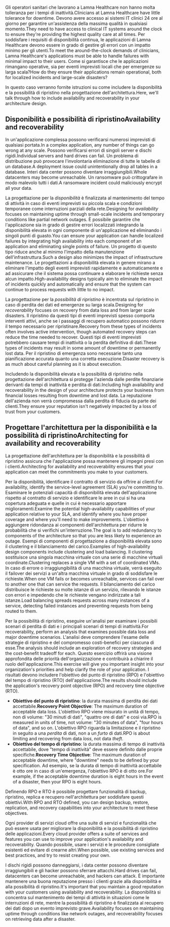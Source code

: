 <span data-ttu-id="90b7c-101">Gli operatori sanitari che lavorano a Lamna Healthcare non hanno molta tolleranza per i tempi di inattività.</span><span class="sxs-lookup"><span data-stu-id="90b7c-101">Clinicians at Lamna Healthcare have little tolerance for downtime.</span></span> <span data-ttu-id="90b7c-102">Devono avere accesso ai sistemi IT clinici 24 ore al giorno per garantire un'assistenza della massima qualità in qualsiasi momento.</span><span class="sxs-lookup"><span data-stu-id="90b7c-102">They need to have access to clinical IT systems around the clock to ensure they're providing the highest quality care at all times.</span></span> <span data-ttu-id="90b7c-103">Per soddisfare i requisiti di disponibilità continua, le applicazioni di Lamna Healthcare devono essere in grado di gestire gli errori con un impatto minimo per gli utenti.</span><span class="sxs-lookup"><span data-stu-id="90b7c-103">To meet the around-the-clock demands of clinicians, Lamna Healthcare's applications must be able to handle failures with minimal impact to their users.</span></span> <span data-ttu-id="90b7c-104">Come si garantisce che le applicazioni rimangano operative, sia per eventi imprevisti locali che per emergenze su larga scala?</span><span class="sxs-lookup"><span data-stu-id="90b7c-104">How do they ensure their applications remain operational, both for localized incidents and large-scale disasters?</span></span>

<span data-ttu-id="90b7c-105">In questo caso verranno fornite istruzioni su come includere la disponibilità e la possibilità di ripristino nella progettazione dell'architettura.</span><span class="sxs-lookup"><span data-stu-id="90b7c-105">Here, we'll talk through how to include availability and recoverability in your architecture design.</span></span>

## <a name="availability-and-recoverability"></a><span data-ttu-id="90b7c-106">Disponibilità e possibilità di ripristino</span><span class="sxs-lookup"><span data-stu-id="90b7c-106">Availability and recoverability</span></span>

<span data-ttu-id="90b7c-107">In un'applicazione complessa possono verificarsi numerosi imprevisti di qualsiasi portata.</span><span class="sxs-lookup"><span data-stu-id="90b7c-107">In a complex application, any number of things can go wrong at any scale.</span></span> <span data-ttu-id="90b7c-108">Possono verificarsi errori di singoli server e dischi rigidi.</span><span class="sxs-lookup"><span data-stu-id="90b7c-108">Individual servers and hard drives can fail.</span></span> <span data-ttu-id="90b7c-109">Un problema di distribuzione può provocare l'involontaria eliminazione di tutte le tabelle di un database.</span><span class="sxs-lookup"><span data-stu-id="90b7c-109">A deployment issue could unintentionally drop all tables in a database.</span></span> <span data-ttu-id="90b7c-110">Interi data center possono diventare irraggiungibili.</span><span class="sxs-lookup"><span data-stu-id="90b7c-110">Whole datacenters may become unreachable.</span></span> <span data-ttu-id="90b7c-111">Un ransomware può crittografare in modo malevolo tutti i dati.</span><span class="sxs-lookup"><span data-stu-id="90b7c-111">A ransomware incident could maliciously encrypt all your data.</span></span>

<span data-ttu-id="90b7c-112">La progettazione per la *disponibilità* è finalizzata al mantenimento del tempo di attività in caso di eventi imprevisti su piccola scala e condizioni temporanee come interruzioni parziali della rete.</span><span class="sxs-lookup"><span data-stu-id="90b7c-112">Designing for *availability* focuses on maintaining uptime through small-scale incidents and temporary conditions like partial network outages.</span></span> <span data-ttu-id="90b7c-113">È possibile garantire che l'applicazione sia in grado di gestire errori localizzati integrando la disponibilità elevata in ogni componente di un'applicazione ed eliminando i singoli punti di guasto.</span><span class="sxs-lookup"><span data-stu-id="90b7c-113">You can ensure your application can handle localized failures by integrating high availability into each component of an application and eliminating single points of failure.</span></span> <span data-ttu-id="90b7c-114">Un progetto di questo tipo riduce anche al minimo l'impatto della manutenzione dell'infrastruttura.</span><span class="sxs-lookup"><span data-stu-id="90b7c-114">Such a design also minimizes the impact of infrastructure maintenance.</span></span> <span data-ttu-id="90b7c-115">Le progettazioni a disponibilità elevata in genere mirano a eliminare l'impatto degli eventi imprevisti rapidamente e automaticamente e ad assicurare che il sistema possa continuare a elaborare le richieste senza alcun impatto.</span><span class="sxs-lookup"><span data-stu-id="90b7c-115">High-availability designs typically aim to eliminate the impact of incidents quickly and automatically and ensure that the system can continue to process requests with little to no impact.</span></span>

<span data-ttu-id="90b7c-116">La progettazione per la *possibilità di ripristino* è incentrata sul ripristino in caso di perdita dei dati ed emergenze su larga scala.</span><span class="sxs-lookup"><span data-stu-id="90b7c-116">Designing for *recoverability* focuses on recovery from data loss and from larger scale disasters.</span></span> <span data-ttu-id="90b7c-117">Il ripristino da questi tipi di eventi imprevisti spesso comporta interventi attivi, anche se i passaggi di recupero automatico possono ridurre il tempo necessario per ripristinare.</span><span class="sxs-lookup"><span data-stu-id="90b7c-117">Recovery from these types of incidents often involves active intervention, though automated recovery steps can reduce the time needed to recover.</span></span> <span data-ttu-id="90b7c-118">Questi tipi di eventi imprevisti potrebbero causare tempi di inattività o la perdita definitiva di dati.</span><span class="sxs-lookup"><span data-stu-id="90b7c-118">These types of incidents may result in some amount of downtime or permanently lost data.</span></span> <span data-ttu-id="90b7c-119">Per il ripristino di emergenza sono necessarie tanto una pianificazione accurata quanto una corretta esecuzione.</span><span class="sxs-lookup"><span data-stu-id="90b7c-119">Disaster recovery is as much about careful planning as it is about execution.</span></span>

<span data-ttu-id="90b7c-120">Includendo la disponibilità elevata e la possibilità di ripristino nella progettazione dell'architettura si protegge l'azienda dalle perdite finanziarie derivanti da tempi di inattività e perdita di dati.</span><span class="sxs-lookup"><span data-stu-id="90b7c-120">Including high availability and recoverability in the design of your architecture protects your business from financial losses resulting from downtime and lost data.</span></span> <span data-ttu-id="90b7c-121">La reputazione dell'azienda non verrà compromessa dalla perdita di fiducia da parte dei clienti.</span><span class="sxs-lookup"><span data-stu-id="90b7c-121">They ensure your reputation isn't negatively impacted by a loss of trust from your customers.</span></span>

## <a name="architecting-for-availability-and-recoverability"></a><span data-ttu-id="90b7c-122">Progettare l'architettura per la disponibilità e la possibilità di ripristino</span><span class="sxs-lookup"><span data-stu-id="90b7c-122">Architecting for availability and recoverability</span></span>

<span data-ttu-id="90b7c-123">La progettazione dell'architettura per la disponibilità e la possibilità di ripristino assicura che l'applicazione possa mantenere gli impegni presi con i clienti.</span><span class="sxs-lookup"><span data-stu-id="90b7c-123">Architecting for availability and recoverability ensures that your application can meet the commitments you make to your customers.</span></span>

<span data-ttu-id="90b7c-124">Per la disponibilità, identificare il contratto di servizio da offrire ai clienti.</span><span class="sxs-lookup"><span data-stu-id="90b7c-124">For availability, identify the service-level agreement (SLA) you're committing to.</span></span> <span data-ttu-id="90b7c-125">Esaminare le potenziali capacità di disponibilità elevata dell'applicazione rispetto al contratto di servizio e identificare le aree in cui si ha una copertura adeguata e quelle in cui è necessario apportare miglioramenti.</span><span class="sxs-lookup"><span data-stu-id="90b7c-125">Examine the potential high-availability capabilities of your application relative to your SLA, and identify where you have proper coverage and where you'll need to make improvements.</span></span> <span data-ttu-id="90b7c-126">L'obiettivo è aggiungere ridondanza ai componenti dell'architettura per ridurre le probabilità che si verifichi un'interruzione.</span><span class="sxs-lookup"><span data-stu-id="90b7c-126">The goal is to add redundancy to components of the architecture so that you are less likely to experience an outage.</span></span> <span data-ttu-id="90b7c-127">Esempi di componenti di progettazione a disponibilità elevata sono il clustering e il bilanciamento del carico.</span><span class="sxs-lookup"><span data-stu-id="90b7c-127">Examples of high-availability design components include clustering and load balancing.</span></span> <span data-ttu-id="90b7c-128">Il clustering sostituisce una singola macchina virtuale con una serie di macchine virtuali coordinate.</span><span class="sxs-lookup"><span data-stu-id="90b7c-128">Clustering replaces a single VM with a set of coordinated VMs.</span></span> <span data-ttu-id="90b7c-129">In caso di errore o irraggiungibilità di una macchina virtuale, verrà eseguito il failover dei servizi a un'altra macchina virtuale in grado di soddisfare le richieste.</span><span class="sxs-lookup"><span data-stu-id="90b7c-129">When one VM fails or becomes unreachable, services can fail over to another one that can service the requests.</span></span> <span data-ttu-id="90b7c-130">Il bilanciamento del carico distribuisce le richieste su molte istanze di un servizio, rilevando le istanze con errori e impedendo che le richieste vengano indirizzate a tali istanze.</span><span class="sxs-lookup"><span data-stu-id="90b7c-130">Load balancing spreads requests across many instances of a service, detecting failed instances and preventing requests from being routed to them.</span></span>

<span data-ttu-id="90b7c-131">Per la possibilità di ripristino, eseguire un'analisi per esaminare i possibili scenari di perdita di dati e i principali scenari di tempi di inattività.</span><span class="sxs-lookup"><span data-stu-id="90b7c-131">For recoverability, perform an analysis that examines possible data loss and major downtime scenarios.</span></span> <span data-ttu-id="90b7c-132">L'analisi deve comprendere l'esame delle strategie di ripristino e del compromesso costi-benefici per ciascuna di esse.</span><span class="sxs-lookup"><span data-stu-id="90b7c-132">The analysis should include an exploration of recovery strategies and the cost-benefit tradeoff for each.</span></span> <span data-ttu-id="90b7c-133">Questo esercizio offrirà una visione approfondita delle priorità dell'organizzazione e contribuirà a chiarire il ruolo dell'applicazione.</span><span class="sxs-lookup"><span data-stu-id="90b7c-133">This exercise will give you important insight into your organization's priorities and help clarify the role of your application.</span></span> <span data-ttu-id="90b7c-134">I risultati devono includere l'obiettivo del punto di ripristino (RPO) e l'obiettivo del tempo di ripristino (RTO) dell'applicazione.</span><span class="sxs-lookup"><span data-stu-id="90b7c-134">The results should include the application's recovery point objective (RPO) and recovery time objective (RTO).</span></span>

* <span data-ttu-id="90b7c-135">**Obiettivo del punto di ripristino**: la durata massima di perdita dei dati accettabile.</span><span class="sxs-lookup"><span data-stu-id="90b7c-135">**Recovery Point Objective**: The maximum duration of acceptable data loss.</span></span> <span data-ttu-id="90b7c-136">L'obiettivo RPO viene misurato in unità di tempo, non di volume: "30 minuti di dati", "quattro ore di dati" e così via.</span><span class="sxs-lookup"><span data-stu-id="90b7c-136">RPO is measured in units of time, not volume: "30 minutes of data", "four hours of data", and so on.</span></span> <span data-ttu-id="90b7c-137">L'obiettivo RPO riguarda la limitazione e il ripristino in seguito a una *perdita* di dati, non a un *furto* di dati.</span><span class="sxs-lookup"><span data-stu-id="90b7c-137">RPO is about limiting and recovering from data *loss*, not data *theft*.</span></span>
* <span data-ttu-id="90b7c-138">**Obiettivo del tempo di ripristino**: la durata massima di tempo di inattività accettabile, dove "tempo di inattività" deve essere definito dalle proprie specifiche.</span><span class="sxs-lookup"><span data-stu-id="90b7c-138">**Recovery Time Objective**: The maximum duration of acceptable downtime, where "downtime" needs to be defined by your specification.</span></span> <span data-ttu-id="90b7c-139">Ad esempio, se la durata di tempo di inattività accettabile è otto ore in caso di un'emergenza, l'obiettivo RPO è di otto ore.</span><span class="sxs-lookup"><span data-stu-id="90b7c-139">For example, if the acceptable downtime duration is eight hours in the event of a disaster, then your RPO is eight hours.</span></span>

<span data-ttu-id="90b7c-140">Definendo RPO e RTO è possibile progettare funzionalità di backup, ripristino, replica e recupero nell'architettura per soddisfare questi obiettivi.</span><span class="sxs-lookup"><span data-stu-id="90b7c-140">With RPO and RTO defined, you can design backup, restore, replication, and recovery capabilities into your architecture to meet these objectives.</span></span>

<span data-ttu-id="90b7c-141">Ogni provider di servizi cloud offre una suite di servizi e funzionalità che può essere usata per migliorare la disponibilità e la possibilità di ripristino delle applicazioni.</span><span class="sxs-lookup"><span data-stu-id="90b7c-141">Every cloud provider offers a suite of services and features you can use to improve your application's availability and recoverability.</span></span> <span data-ttu-id="90b7c-142">Quando possibile, usare i servizi e le procedure consigliate esistenti ed evitare di crearne altri.</span><span class="sxs-lookup"><span data-stu-id="90b7c-142">When possible, use existing services and best practices, and try to resist creating your own.</span></span>

<span data-ttu-id="90b7c-143">I dischi rigidi possono danneggiarsi, i data center possono diventare irraggiungibili e gli hacker possono sferrare attacchi.</span><span class="sxs-lookup"><span data-stu-id="90b7c-143">Hard drives can fail, datacenters can become unreachable, and hackers can attack.</span></span> <span data-ttu-id="90b7c-144">È importante mantenere una buona reputazione presso i clienti grazie alla disponibilità e alla possibilità di ripristino.</span><span class="sxs-lookup"><span data-stu-id="90b7c-144">It's important that you maintain a good reputation with your customers using availability and recoverability.</span></span> <span data-ttu-id="90b7c-145">La disponibilità si concentra sul mantenimento dei tempi di attività in situazioni come le interruzioni di rete, mentre la possibilità di ripristino è finalizzata al recupero dei dati dopo un evento imprevisto grave.</span><span class="sxs-lookup"><span data-stu-id="90b7c-145">Availability focuses on maintaining uptime through conditions like network outages, and recoverability focuses on retrieving data after a disaster.</span></span>
